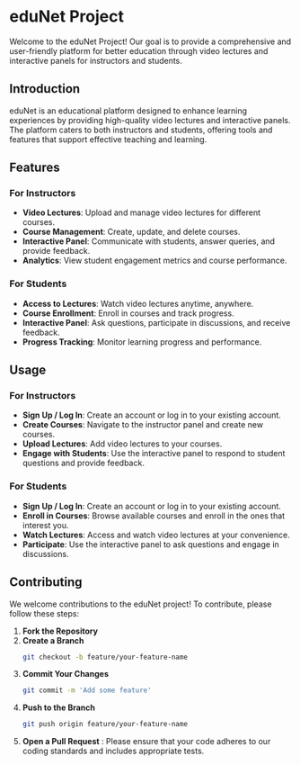 # eduNet Project

Welcome to the eduNet Project! Our goal is to provide a comprehensive and user-friendly platform for better education through video lectures and interactive panels for instructors and students.

## Introduction

eduNet is an educational platform designed to enhance learning experiences by providing high-quality video lectures and interactive panels. The platform caters to both instructors and students, offering tools and features that support effective teaching and learning.

## Features

### For Instructors
- **Video Lectures**: Upload and manage video lectures for different courses.
- **Course Management**: Create, update, and delete courses.
- **Interactive Panel**: Communicate with students, answer queries, and provide feedback.
- **Analytics**: View student engagement metrics and course performance.

### For Students
- **Access to Lectures**: Watch video lectures anytime, anywhere.
- **Course Enrollment**: Enroll in courses and track progress.
- **Interactive Panel**: Ask questions, participate in discussions, and receive feedback.
- **Progress Tracking**: Monitor learning progress and performance.

## Usage

### For Instructors
- **Sign Up / Log In**: Create an account or log in to your existing account.
- **Create Courses**: Navigate to the instructor panel and create new courses.
- **Upload Lectures**: Add video lectures to your courses.
- **Engage with Students**: Use the interactive panel to respond to student questions and provide feedback.

### For Students
- **Sign Up / Log In**: Create an account or log in to your existing account.
- **Enroll in Courses**: Browse available courses and enroll in the ones that interest you.
- **Watch Lectures**: Access and watch video lectures at your convenience.
- **Participate**: Use the interactive panel to ask questions and engage in discussions.

## Contributing

We welcome contributions to the eduNet project! To contribute, please follow these steps:

1. **Fork the Repository**
2. **Create a Branch**
   ```bash
   git checkout -b feature/your-feature-name
3. **Commit Your Changes**
   ```bash
   git commit -m 'Add some feature'
4. **Push to the Branch**
   ```bash
   git push origin feature/your-feature-name
5. **Open a Pull Request**
    : Please ensure that your code adheres to our coding standards and includes appropriate tests.

      

